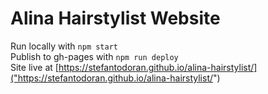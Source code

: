# Alina Hairstylist Website

Run locally with `npm start` <br>
Publish to gh-pages with `npm run deploy` <br>
Site live at [https://stefantodoran.github.io/alina-hairstylist/]("https://stefantodoran.github.io/alina-hairstylist/")